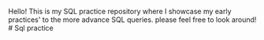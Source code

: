 Hello! This is my SQL practice repository where I showcase my early practices' to the more advance SQL queries. please feel free to look around! # Sql practice
